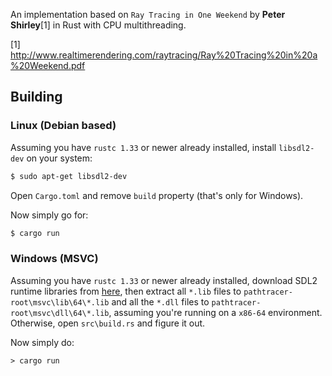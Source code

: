 An implementation based on `Ray Tracing in One Weekend` by **Peter Shirley**[1] in Rust with CPU multithreading.

[1] http://www.realtimerendering.com/raytracing/Ray%20Tracing%20in%20a%20Weekend.pdf

## Building

### Linux (Debian based)

Assuming you have `rustc 1.33` or newer already installed, install `libsdl2-dev` on your system:

```sh
$ sudo apt-get libsdl2-dev
```

Open `Cargo.toml` and remove `build` property (that's only for Windows).

Now simply go for:

``` sh
$ cargo run
```

### Windows (MSVC)

Assuming you have `rustc 1.33` or newer already installed, download SDL2 runtime libraries from [here](https://www.libsdl.org/download-2.0.php), then extract all `*.lib` files to `pathtracer-root\msvc\lib\64\*.lib` and all the `*.dll` files to `pathtracer-root\msvc\dll\64\*.lib`, assuming you're running on a `x86-64` environment. Otherwise, open `src\build.rs` and figure it out.

Now simply do:

```
> cargo run
```

